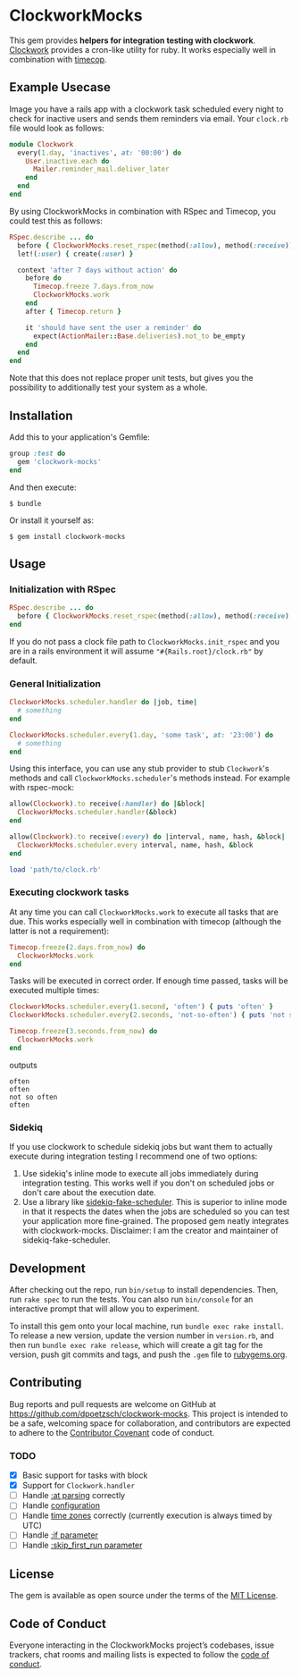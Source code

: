 # ClockworkMocks

This gem provides **helpers for integration testing with clockwork**.
[Clockwork](https://github.com/Rykian/clockwork) provides a cron-like utility for ruby.
It works especially well in combination with [timecop](https://github.com/travisjeffery/timecop).

## Example Usecase

Image you have a rails app with a clockwork task scheduled every night to check for inactive users and sends them reminders via email.
Your `clock.rb` file would look as follows:

```ruby
module Clockwork
  every(1.day, 'inactives', at: '00:00') do
    User.inactive.each do
      Mailer.reminder_mail.deliver_later
    end
  end
end
```

By using ClockworkMocks in combination with RSpec and Timecop, you could test this as follows:

```ruby
RSpec.describe ... do
  before { ClockworkMocks.reset_rspec(method(:allow), method(:receive)) }
  let!(:user) { create(:user) }

  context 'after 7 days without action' do
    before do
      Timecop.freeze 7.days.from_now
      ClockworkMocks.work
    end
    after { Timecop.return }

    it 'should have sent the user a reminder' do
      expect(ActionMailer::Base.deliveries).not_to be_empty
    end
  end
end
```

Note that this does not replace proper unit tests, but gives you the possibility to additionally test your system as a whole.

## Installation

Add this to your application's Gemfile:

```ruby
group :test do
  gem 'clockwork-mocks'
end
```

And then execute:

    $ bundle

Or install it yourself as:

    $ gem install clockwork-mocks

## Usage

### Initialization with RSpec

```ruby
RSpec.describe ... do
  before { ClockworkMocks.reset_rspec(method(:allow), method(:receive), 'path/to/clock.rb') }
end
```

If you do not pass a clock file path to `ClockworkMocks.init_rspec` and you are in a rails environment it will assume `"#{Rails.root}/clock.rb"` by default.

### General Initialization

```ruby
ClockworkMocks.scheduler.handler do |job, time|
  # something
end

ClockworkMocks.scheduler.every(1.day, 'some task', at: '23:00') do
  # something
end
```

Using this interface, you can use any stub provider to stub `Clockwork`'s methods and call `ClockworkMocks.scheduler`'s methods instead.
For example with rspec-mock:

```ruby
allow(Clockwork).to receive(:handler) do |&block|
  ClockworkMocks.scheduler.handler(&block)
end

allow(Clockwork).to receive(:every) do |interval, name, hash, &block|
  ClockworkMocks.scheduler.every interval, name, hash, &block
end

load 'path/to/clock.rb'
```

### Executing clockwork tasks

At any time you can call `ClockworkMocks.work` to execute all tasks that are due.
This works especially well in combination with timecop (although the latter is not a requirement):

```ruby
Timecop.freeze(2.days.from_now) do
  ClockworkMocks.work
end
```

Tasks will be executed in correct order.
If enough time passed, tasks will be executed multiple times:

```ruby
ClockworkMocks.scheduler.every(1.second, 'often') { puts 'often' }
ClockworkMocks.scheduler.every(2.seconds, 'not-so-often') { puts 'not so often' }

Timecop.freeze(3.seconds.from_now) do
  ClockworkMocks.work
end
```

outputs

```
often
often
not so often
often
```

### Sidekiq

If you use clockwork to schedule sidekiq jobs but want them to actually execute during integration testing I recommend one of two options:

1. Use sidekiq's inline mode to execute all jobs immediately during integration testing.
   This works well if you don't on scheduled jobs or don't care about the execution date.
2. Use a library like [sidekiq-fake-scheduler](https://github.com/dpoetzsch/sidekiq-fake-scheduler).
   This is superior to inline mode in that it respects the dates when the jobs are scheduled so you can test your application more fine-grained.
   The proposed gem neatly integrates with clockwork-mocks.
   Disclaimer: I am the creator and maintainer of sidekiq-fake-scheduler.

## Development

After checking out the repo, run `bin/setup` to install dependencies. Then, run `rake spec` to run the tests. You can also run `bin/console` for an interactive prompt that will allow you to experiment.

To install this gem onto your local machine, run `bundle exec rake install`. To release a new version, update the version number in `version.rb`, and then run `bundle exec rake release`, which will create a git tag for the version, push git commits and tags, and push the `.gem` file to [rubygems.org](https://rubygems.org).

## Contributing

Bug reports and pull requests are welcome on GitHub at https://github.com/dpoetzsch/clockwork-mocks.
This project is intended to be a safe, welcoming space for collaboration, and contributors are expected to adhere to the [Contributor Covenant](http://contributor-covenant.org) code of conduct.

### TODO

- [x] Basic support for tasks with block
- [x] Support for `Clockwork.handler`
- [ ] Handle [:at parsing](https://github.com/Rykian/clockwork#at) correctly
- [ ] Handle [configuration](https://github.com/Rykian/clockwork#configuration)
- [ ] Handle [time zones](https://github.com/Rykian/clockwork#tz) correctly (currently execution is always timed by UTC)
- [ ] Handle [:if parameter](https://github.com/Rykian/clockwork#if)
- [ ] Handle [:skip_first_run parameter](https://github.com/Rykian/clockwork#skip_first_run)

## License

The gem is available as open source under the terms of the [MIT License](http://opensource.org/licenses/MIT).

## Code of Conduct

Everyone interacting in the ClockworkMocks project’s codebases, issue trackers, chat rooms and mailing lists is expected to follow the [code of conduct](https://github.com/dpoetzsch/clockwork-mocks/blob/master/CODE_OF_CONDUCT.md).
